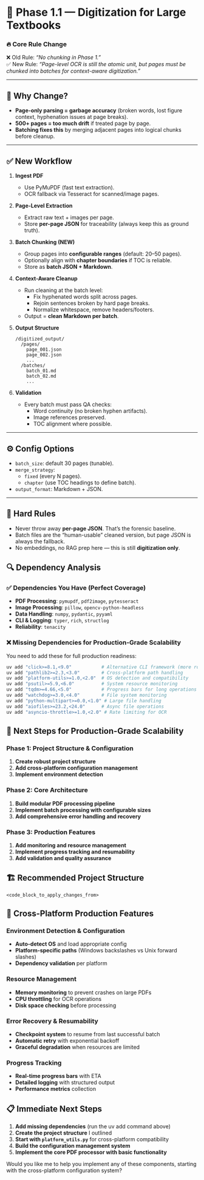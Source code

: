 # 📄 Phase 1.1 — Digitization for Large Textbooks

### 🔥 Core Rule Change
❌ Old Rule: *“No chunking in Phase 1.”*  
✅ New Rule: *“Page-level OCR is still the atomic unit, but pages must be chunked into batches for context-aware digitization.”*  

---

## 🚀 Why Change?
- **Page-only parsing = garbage accuracy** (broken words, lost figure context, hyphenation issues at page breaks).  
- **500+ pages = too much drift** if treated page by page.  
- **Batching fixes this** by merging adjacent pages into logical chunks before cleanup.  

---

## ✅ New Workflow

1. **Ingest PDF**
   - Use PyMuPDF (fast text extraction).
   - OCR fallback via Tesseract for scanned/image pages.

2. **Page-Level Extraction**
   - Extract raw text + images per page.
   - Store **per-page JSON** for traceability (always keep this as ground truth).

3. **Batch Chunking (NEW)**
   - Group pages into **configurable ranges** (default: 20–50 pages).
   - Optionally align with **chapter boundaries** if TOC is reliable.
   - Store as **batch JSON + Markdown**.

4. **Context-Aware Cleanup**
   - Run cleaning at the batch level:
     - Fix hyphenated words split across pages.  
     - Rejoin sentences broken by hard page breaks.  
     - Normalize whitespace, remove headers/footers.  
   - Output = **clean Markdown per batch**.

5. **Output Structure**
   ```
   /digitized_output/
     /pages/
       page_001.json
       page_002.json
       ...
     /batches/
       batch_01.md
       batch_02.md
       ...
   ```

6. **Validation**
   - Every batch must pass QA checks:
     - Word continuity (no broken hyphen artifacts).  
     - Image references preserved.  
     - TOC alignment where possible.  

---

## ⚙️ Config Options
- `batch_size`: default 30 pages (tunable).  
- `merge_strategy`:  
  - `fixed` (every N pages).  
  - `chapter` (use TOC headings to define batch).  
- `output_format`: Markdown + JSON.  

---

## 🚫 Hard Rules
- Never throw away **per-page JSON**. That’s the forensic baseline.  
- Batch files are the “human-usable” cleaned version, but page JSON is always the fallback.  
- No embeddings, no RAG prep here — this is still **digitization only**.  

## 🔍 **Dependency Analysis**

### ✅ **Dependencies You Have (Perfect Coverage)**
- **PDF Processing**: `pymupdf`, `pdf2image`, `pytesseract`
- **Image Processing**: `pillow`, `opencv-python-headless`
- **Data Handling**: `numpy`, `pydantic`, `pyyaml`
- **CLI & Logging**: `typer`, `rich`, `structlog`
- **Reliability**: `tenacity`

### ❌ **Missing Dependencies for Production-Grade Scalability**

You need to add these for full production readiness:

```bash
uv add "click>=8.1,<9.0"           # Alternative CLI framework (more robust than typer)
uv add "pathlib2>=2.3,<3.0"        # Cross-platform path handling
uv add "platform-utils>=1.0,<2.0"  # OS detection and compatibility
uv add "psutil>=5.9,<6.0"          # System resource monitoring
uv add "tqdm>=4.66,<5.0"           # Progress bars for long operations
uv add "watchdog>=3.0,<4.0"        # File system monitoring
uv add "python-multipart>=0.0,<1.0" # Large file handling
uv add "aiofiles>=23.2,<24.0"      # Async file operations
uv add "asyncio-throttle>=1.0,<2.0" # Rate limiting for OCR
```

## 🚀 **Next Steps for Production-Grade Scalability**

### **Phase 1: Project Structure & Configuration**
1. **Create robust project structure**
2. **Add cross-platform configuration management**
3. **Implement environment detection**

### **Phase 2: Core Architecture**
1. **Build modular PDF processing pipeline**
2. **Implement batch processing with configurable sizes**
3. **Add comprehensive error handling and recovery**

### **Phase 3: Production Features**
1. **Add monitoring and resource management**
2. **Implement progress tracking and resumability**
3. **Add validation and quality assurance**

## 🏗️ **Recommended Project Structure**

```
<code_block_to_apply_changes_from>
```

## 🔧 **Cross-Platform Production Features**

### **Environment Detection & Configuration**
- **Auto-detect OS** and load appropriate config
- **Platform-specific paths** (Windows backslashes vs Unix forward slashes)
- **Dependency validation** per platform

### **Resource Management**
- **Memory monitoring** to prevent crashes on large PDFs
- **CPU throttling** for OCR operations
- **Disk space checking** before processing

### **Error Recovery & Resumability**
- **Checkpoint system** to resume from last successful batch
- **Automatic retry** with exponential backoff
- **Graceful degradation** when resources are limited

### **Progress Tracking**
- **Real-time progress bars** with ETA
- **Detailed logging** with structured output
- **Performance metrics** collection

## 📋 **Immediate Next Steps**

1. **Add missing dependencies** (run the uv add command above)
2. **Create the project structure** I outlined
3. **Start with `platform_utils.py`** for cross-platform compatibility
4. **Build the configuration management system**
5. **Implement the core PDF processor with basic functionality**

Would you like me to help you implement any of these components, starting with the cross-platform configuration system?
